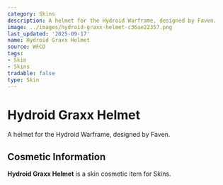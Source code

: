 ```yaml
---
category: Skins
description: A helmet for the Hydroid Warframe, designed by Faven.
image: ../images/hydroid-graxx-helmet-c36ae22357.png
last_updated: '2025-09-17'
name: Hydroid Graxx Helmet
source: WFCD
tags:
- Skin
- Skins
tradable: false
type: Skin
---
```


# Hydroid Graxx Helmet

A helmet for the Hydroid Warframe, designed by Faven.

## Cosmetic Information

**Hydroid Graxx Helmet** is a skin cosmetic item for Skins.

